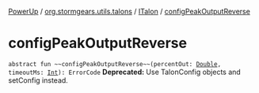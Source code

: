 [PowerUp](../../index.md) / [org.stormgears.utils.talons](../index.md) / [ITalon](index.md) / [configPeakOutputReverse](./config-peak-output-reverse.md)

# configPeakOutputReverse

`abstract fun ~~configPeakOutputReverse~~(percentOut: `[`Double`](https://kotlinlang.org/api/latest/jvm/stdlib/kotlin/-double/index.html)`, timeoutMs: `[`Int`](https://kotlinlang.org/api/latest/jvm/stdlib/kotlin/-int/index.html)`): ErrorCode`
**Deprecated:** Use TalonConfig objects and setConfig instead.

